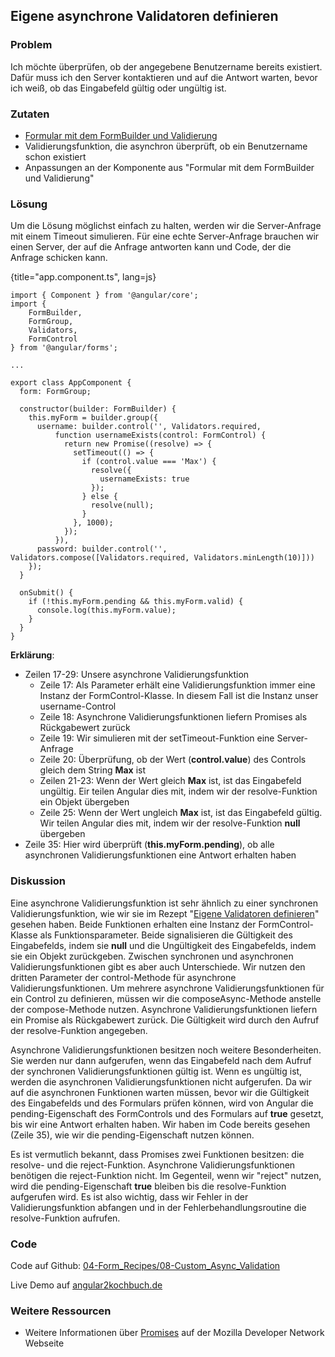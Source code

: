 ## Eigene asynchrone Validatoren definieren

### Problem

Ich möchte überprüfen, ob der angegebene Benutzername bereits existiert. Dafür muss ich den Server kontaktieren und auf die Antwort warten, bevor ich weiß, ob das Eingabefeld gültig oder ungültig ist.

### Zutaten
* [Formular mit dem FormBuilder und Validierung](#c04-formbuilder-validation)
* Validierungsfunktion, die asynchron überprüft, ob ein Benutzername schon existiert
* Anpassungen an der Komponente aus "Formular mit dem FormBuilder und Validierung"

### Lösung

Um die Lösung möglichst einfach zu halten, werden wir die Server-Anfrage mit einem Timeout simulieren. Für eine echte Server-Anfrage brauchen wir einen Server, der auf die Anfrage antworten kann und Code, der die Anfrage schicken kann.

{title="app.component.ts", lang=js}
```
import { Component } from '@angular/core';
import {
    FormBuilder,
    FormGroup,
    Validators,
    FormControl
} from '@angular/forms';

...

export class AppComponent {
  form: FormGroup;

  constructor(builder: FormBuilder) {
    this.myForm = builder.group({
      username: builder.control('', Validators.required,
          function usernameExists(control: FormControl) {
            return new Promise((resolve) => {
              setTimeout(() => {
                if (control.value === 'Max') {
                  resolve({
                    usernameExists: true
                  });
                } else {
                  resolve(null);
                }
              }, 1000);
            });
          }),
      password: builder.control('', Validators.compose([Validators.required, Validators.minLength(10)]))
    });
  }

  onSubmit() {
    if (!this.myForm.pending && this.myForm.valid) {
      console.log(this.myForm.value);
    }
  }
}
```

__Erklärung__:

* Zeilen 17-29: Unsere asynchrone Validierungsfunktion
  * Zeile 17: Als Parameter erhält eine Validierungsfunktion immer eine Instanz der FormControl-Klasse. In diesem Fall ist die Instanz unser username-Control
  * Zeile 18: Asynchrone Validierungsfunktionen liefern Promises als Rückgabewert zurück
  * Zeile 19: Wir simulieren mit der setTimeout-Funktion eine Server-Anfrage
  * Zeile 20: Überprüfung, ob der Wert (__control.value__) des Controls gleich dem String __Max__ ist
  * Zeilen 21-23: Wenn der Wert gleich __Max__ ist, ist das Eingabefeld ungültig. Eir teilen Angular dies mit, indem wir der resolve-Funktion ein Objekt übergeben
  * Zeile 25: Wenn der Wert ungleich __Max__ ist, ist das Eingabefeld gültig. Wir teilen Angular dies mit, indem wir der resolve-Funktion __null__ übergeben
* Zeile 35: Hier wird überprüft (__this.myForm.pending__), ob alle asynchronen Validierungsfunktionen eine Antwort erhalten haben

### Diskussion

Eine asynchrone Validierungsfunktion ist sehr ähnlich zu einer synchronen Validierungsfunktion, wie wir sie im Rezept "[Eigene Validatoren definieren](#c04-custom-validation)" gesehen haben.
Beide Funktionen erhalten eine Instanz der FormControl-Klasse als Funktionsparameter.
Beide signalisieren die Gültigkeit des Eingabefelds, indem sie __null__ und die Ungültigkeit des Eingabefelds, indem sie ein Objekt zurückgeben.
Zwischen synchronen und asynchronen Validierungsfunktionen gibt es aber auch Unterschiede.
Wir nutzen den dritten Parameter der control-Methode für asynchrone Validierungsfunktionen.
Um mehrere asynchrone Validierungsfunktionen für ein Control zu definieren, müssen wir die composeAsync-Methode anstelle der compose-Methode nutzen.
Asynchrone Validierungsfunktionen liefern ein Promise als Rückgabewert zurück. Die Gültigkeit wird durch den Aufruf der resolve-Funktion angegeben.

Asynchrone Validierungsfunktionen besitzen noch weitere Besonderheiten.
Sie werden nur dann aufgerufen, wenn das Eingabefeld nach dem Aufruf der synchronen Validierungsfunktionen gültig ist.
Wenn es ungültig ist, werden die asynchronen Validierungsfunktionen nicht aufgerufen.
Da wir auf die asynchronen Funktionen warten müssen, bevor wir die Gültigkeit des Eingabefelds und des Formulars prüfen können, wird von Angular die pending-Eigenschaft des FormControls und des Formulars auf __true__ gesetzt, bis wir eine Antwort erhalten haben.
Wir haben im Code bereits gesehen (Zeile 35), wie wir die pending-Eigenschaft nutzen können.

Es ist vermutlich bekannt, dass Promises zwei Funktionen besitzen:
die resolve- und die reject-Funktion.
Asynchrone Validierungsfunktionen benötigen die reject-Funktion nicht.
Im Gegenteil, wenn wir "reject" nutzen, wird die pending-Eigenschaft __true__ bleiben bis die resolve-Funktion aufgerufen wird.
Es ist also wichtig, dass wir Fehler in der Validierungsfunktion abfangen und in der Fehlerbehandlungsroutine die resolve-Funktion aufrufen.

### Code

Code auf Github: [04-Form\_Recipes/08-Custom\_Async\_Validation](https://github.com/jsperts/angular2_kochbuch_code/tree/master/04-Form_Recipes/08-Custom_Async_Validation)

Live Demo auf [angular2kochbuch.de](http://angular2kochbuch.de/examples/code/04-Form_Recipes/08-Custom_Async_Validation/index.html)

### Weitere Ressourcen

* Weitere Informationen über [Promises](https://developer.mozilla.org/de/docs/Web/JavaScript/Reference/Global_Objects/Promise) auf der Mozilla Developer Network Webseite

